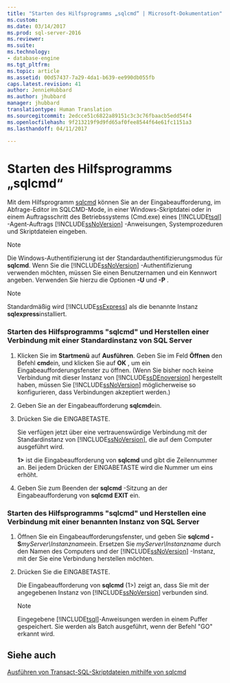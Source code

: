 ```yaml
---
title: "Starten des Hilfsprogramms „sqlcmd“ | Microsoft-Dokumentation"
ms.custom: 
ms.date: 03/14/2017
ms.prod: sql-server-2016
ms.reviewer: 
ms.suite: 
ms.technology:
- database-engine
ms.tgt_pltfrm: 
ms.topic: article
ms.assetid: 00d57437-7a29-4da1-b639-ee990db055fb
caps.latest.revision: 41
author: JennieHubbard
ms.author: jhubbard
manager: jhubbard
translationtype: Human Translation
ms.sourcegitcommit: 2edcce51c6822a89151c3c3c76fbaacb5edd54f4
ms.openlocfilehash: 9f213219f9d9fd65af0fee8544f64e61fc1151a3
ms.lasthandoff: 04/11/2017

---
```

# <a name="sqlcmd---start-the-utility"></a>Starten des Hilfsprogramms „sqlcmd“
  Mit dem Hilfsprogramm [sqlcmd](../../tools/sqlcmd-utility.md) können Sie an der Eingabeaufforderung, im Abfrage-Editor im SQLCMD-Mode, in einer Windows-Skriptdatei oder in einem Auftragsschritt des Betriebssystems (Cmd.exe) eines [!INCLUDE[tsql](../../includes/tsql-md.md)] -Agent-Auftrags [!INCLUDE[ssNoVersion](../../includes/ssnoversion-md.md)] -Anweisungen, Systemprozeduren und Skriptdateien eingeben.
> [!NOTE]  
>  Die Windows-Authentifizierung ist der Standardauthentifizierungsmodus für **sqlcmd**. Wenn Sie die [!INCLUDE[ssNoVersion](../../includes/ssnoversion-md.md)] -Authentifizierung verwenden möchten, müssen Sie einen Benutzernamen und ein Kennwort angeben. Verwenden Sie hierzu die Optionen **-U** und **-P** .  
  
> [!NOTE]  
>  Standardmäßig wird [!INCLUDE[ssExpress](../../includes/ssexpress-md.md)] als die benannte Instanz **sqlexpress**installiert.  
  
### <a name="start-the-sqlcmd-utility-and-connect-to-a-default-instance-of-sql-server"></a>Starten des Hilfsprogramms "sqlcmd" und Herstellen einer Verbindung mit einer Standardinstanz von SQL Server  
  
1.  Klicken Sie im **Startmenü** auf **Ausführen**. Geben Sie im Feld **Öffnen** den Befehl **cmd**ein, und klicken Sie auf **OK** , um ein Eingabeaufforderungsfenster zu öffnen. (Wenn Sie bisher noch keine Verbindung mit dieser Instanz von [!INCLUDE[ssDEnoversion](../../includes/ssdenoversion-md.md)] hergestellt haben, müssen Sie [!INCLUDE[ssNoVersion](../../includes/ssnoversion-md.md)] möglicherweise so konfigurieren, dass Verbindungen akzeptiert werden.)  
  
2.  Geben Sie an der Eingabeaufforderung **sqlcmd**ein.  
  
3.  Drücken Sie die EINGABETASTE.  
  
     Sie verfügen jetzt über eine vertrauenswürdige Verbindung mit der Standardinstanz von [!INCLUDE[ssNoVersion](../../includes/ssnoversion-md.md)], die auf dem Computer ausgeführt wird.  
  
     **1>** ist die Eingabeaufforderung von **sqlcmd** und gibt die Zeilennummer an. Bei jedem Drücken der EINGABETASTE wird die Nummer um eins erhöht.  
  
4.  Geben Sie zum Beenden der **sqlcmd** -Sitzung an der Eingabeaufforderung von **sqlcmd** **EXIT** ein.  
  
### <a name="start-the-sqlcmd-utility-and-connect-to-a-named-instance-of-sql-server"></a>Starten des Hilfsprogramms "sqlcmd" und Herstellen eine Verbindung mit einer benannten Instanz von SQL Server  
  
1.  Öffnen Sie ein Eingabeaufforderungsfenster, und geben Sie **sqlcmd -S***myServer\Instanzname*ein. Ersetzen Sie *myServer\Instanzname* durch den Namen des Computers und der [!INCLUDE[ssNoVersion](../../includes/ssnoversion-md.md)] -Instanz, mit der Sie eine Verbindung herstellen möchten.  
  
2.  Drücken Sie die EINGABETASTE.  
  
     Die Eingabeaufforderung von **sqlcmd** (1>) zeigt an, dass Sie mit der angegebenen Instanz von [!INCLUDE[ssNoVersion](../../includes/ssnoversion-md.md)] verbunden sind.  
  
    > [!NOTE]  
    >  Eingegebene [!INCLUDE[tsql](../../includes/tsql-md.md)]-Anweisungen werden in einem Puffer gespeichert. Sie werden als Batch ausgeführt, wenn der Befehl "GO" erkannt wird.  
  
## <a name="see-also"></a>Siehe auch  
 [Ausführen von Transact-SQL-Skriptdateien mithilfe von sqlcmd](../../relational-databases/scripting/sqlcmd-run-transact-sql-script-files.md)  
  
  

